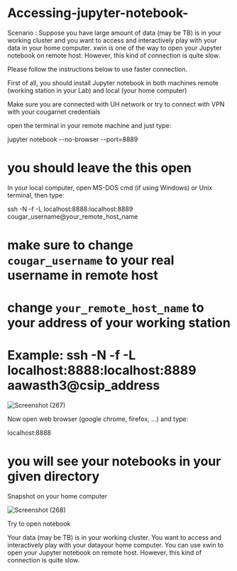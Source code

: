 # Accessing-jupyter-notebook-

Scenario : Suppose you have large amount of  data (may be TB) is in your working cluster and you want to access and interactively play with your data in your home computer.  xwin is one of the way to open your Jupyter notebook on remote host. However, this kind of connection is quite slow.

Please follow the instructions below to use faster connection.

First of all, you should  install Jupyter notebook in both machines  remote (working station in your Lab) and local (your home computer)


Make sure you are connected with UH network or try to connect with VPN with your cougarnet credentials 

open the terminal in your remote machine and just type:

jupyter notebook --no-browser --port=8889

# you should leave the this open

In your local computer, open MS-DOS cmd (if using Windows) or Unix terminal, then type:

ssh -N -f -L localhost:8888:localhost:8889 cougar_username@your_remote_host_name

# make sure to change `cougar_username` to your real username in remote host
# change `your_remote_host_name` to your address of your working station
# Example: ssh -N -f -L localhost:8888:localhost:8889 aawasth3@csip_address


![Screenshot (267)](https://user-images.githubusercontent.com/30754423/140812004-138e48f4-001e-423f-b900-fbe78892838e.png)

Now open web browser (google chrome, firefox, ...) and type:

localhost:8888
# you will see your notebooks in your given directory
Snapshot on your home computer

![Screenshot (268)](https://user-images.githubusercontent.com/30754423/140812101-ab752442-4c3e-43d6-9ace-6207e51887a3.png)

Try to open notebook

 Your data (may be TB) is in your working cluster. You want to access and interactively play with your datayour home computer. You can use xwin to open your Jupyter notebook on remote host. However, this kind of connection is quite slow.
